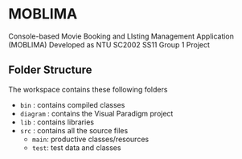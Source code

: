 # MOBLIMA
Console-based Movie Booking and LIsting Management Application (MOBLIMA)
Developed as NTU SC2002 SS11 Group 1 Project

## Folder Structure
 
The workspace contains these following folders
- `bin` : contains compiled classes
- `diagram` : contains the Visual Paradigm project
- `lib` : contains libraries
- `src` : contains all the source files
  - `main`: productive classes/resources
  - `test`: test data and classes
